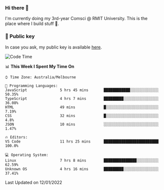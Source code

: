 ### Hi there 👋

I'm currently doing my 3rd-year Comsci @ RMIT University. This is the place where I build stuff 👀. 

### 🔑 Public key

In case you ask, my public key is available [here](https://public.auspham.dev/).

<!--START_SECTION:waka-->
![Code Time](http://img.shields.io/badge/Code%20Time-751%20hrs%2048%20mins-blue)

📊 **This Week I Spent My Time On** 

```text
⌚︎ Time Zone: Australia/Melbourne

💬 Programming Languages: 
JavaScript               5 hrs 45 mins       ████████████░░░░░░░░░░░░░   50.35% 
TypeScript               4 hrs 7 mins        █████████░░░░░░░░░░░░░░░░   36.08% 
HTML                     49 mins             █░░░░░░░░░░░░░░░░░░░░░░░░   7.19% 
CSS                      32 mins             █░░░░░░░░░░░░░░░░░░░░░░░░   4.8% 
JSON                     10 mins             ░░░░░░░░░░░░░░░░░░░░░░░░░   1.47%

🔥 Editors: 
VS Code                  11 hrs 25 mins      █████████████████████████   100.0%

💻 Operating System: 
Linux                    7 hrs 8 mins        ███████████████░░░░░░░░░░   62.59% 
Unknown OS               4 hrs 16 mins       █████████░░░░░░░░░░░░░░░░   37.41%

```


 Last Updated on 12/01/2022
<!--END_SECTION:waka-->

<!--
**rockmanvnx6/rockmanvnx6** is a ✨ _special_ ✨ repository because its `README.md` (this file) appears on your GitHub profile.

Here are some ideas to get you started:

- 🔭 I’m currently working on ...
- 🌱 I’m currently learning ...
- 👯 I’m looking to collaborate on ...
- 🤔 I’m looking for help with ...
- 💬 Ask me about ...
- 📫 How to reach me: ...
- 😄 Pronouns: ...
- ⚡ Fun fact: ...
-->
